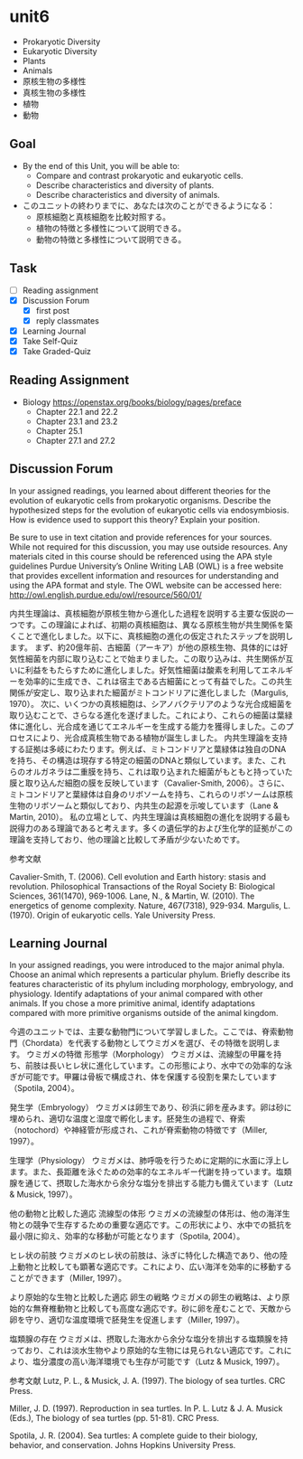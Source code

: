 # unit6

- Prokaryotic Diversity
- Eukaryotic Diversity
- Plants
- Animals
- 原核生物の多様性
- 真核生物の多様性
- 植物
- 動物

## Goal

- By the end of this Unit, you will be able to:
  - Compare and contrast prokaryotic and eukaryotic cells.
  - Describe characteristics and diversity of plants.
  - Describe characteristics and diversity of animals.
- このユニットの終わりまでに、あなたは次のことができるようになる：
  - 原核細胞と真核細胞を比較対照する。
  - 植物の特徴と多様性について説明できる。
  - 動物の特徴と多様性について説明できる。

## Task

- [ ] Reading assignment
- [x] Discussion Forum
  - [x] first post
  - [x] reply classmates
- [x] Learning Journal
- [x] Take Self-Quiz
- [x] Take Graded-Quiz

## Reading Assignment

- Biology <https://openstax.org/books/biology/pages/preface>
  - Chapter 22.1 and 22.2
  - Chapter 23.1 and 23.2
  - Chapter 25.1
  - Chapter 27.1 and 27.2

## Discussion Forum

In your assigned readings, you learned about different theories for the evolution of eukaryotic cells from prokaryotic organisms. Describe the hypothesized steps for the evolution of eukaryotic cells via endosymbiosis. How is evidence used to support this theory? Explain your position.

Be sure to use in text citation and provide references for your sources. While not required for this discussion, you may use outside resources. Any materials cited in this course should be referenced using the APA style guidelines  Purdue University’s Online Writing LAB (OWL) is a free website that provides excellent information and resources for understanding and using the APA format and style. The OWL website can be accessed here: <http://owl.english.purdue.edu/owl/resource/560/01/>

内共生理論は、真核細胞が原核生物から進化した過程を説明する主要な仮説の一つです。この理論によれば、初期の真核細胞は、異なる原核生物が共生関係を築くことで進化しました。以下に、真核細胞の進化の仮定されたステップを説明します。
まず、約20億年前、古細菌（アーキア）が他の原核生物、具体的には好気性細菌を内部に取り込むことで始まりました。この取り込みは、共生関係が互いに利益をもたらすために進化しました。好気性細菌は酸素を利用してエネルギーを効率的に生成でき、これは宿主である古細菌にとって有益でした。この共生関係が安定し、取り込まれた細菌がミトコンドリアに進化しました（Margulis, 1970）。
次に、いくつかの真核細胞は、シアノバクテリアのような光合成細菌を取り込むことで、さらなる進化を遂げました。これにより、これらの細菌は葉緑体に進化し、光合成を通じてエネルギーを生成する能力を獲得しました。このプロセスにより、光合成真核生物である植物が誕生しました。
内共生理論を支持する証拠は多岐にわたります。例えば、ミトコンドリアと葉緑体は独自のDNAを持ち、その構造は現存する特定の細菌のDNAと類似しています。また、これらのオルガネラは二重膜を持ち、これは取り込まれた細菌がもともと持っていた膜と取り込んだ細胞の膜を反映しています（Cavalier-Smith, 2006）。さらに、ミトコンドリアと葉緑体は自身のリボソームを持ち、これらのリボソームは原核生物のリボソームと類似しており、内共生の起源を示唆しています（Lane & Martin, 2010）。
私の立場として、内共生理論は真核細胞の進化を説明する最も説得力のある理論であると考えます。多くの遺伝学的および生化学的証拠がこの理論を支持しており、他の理論と比較して矛盾が少ないためです。

参考文献

Cavalier-Smith, T. (2006). Cell evolution and Earth history: stasis and revolution. Philosophical Transactions of the Royal Society B: Biological Sciences, 361(1470), 969-1006.
Lane, N., & Martin, W. (2010). The energetics of genome complexity. Nature, 467(7318), 929-934.
Margulis, L. (1970). Origin of eukaryotic cells. Yale University Press.

## Learning Journal

In your assigned readings, you were introduced to the major animal phyla. Choose an animal which represents a particular phylum. Briefly describe its features characteristic of its phylum including morphology, embryology, and physiology. Identify adaptations of your animal compared with other animals. If you chose a more primitive animal, identify adaptations compared with more primitive organisms outside of the animal kingdom.

今週のユニットでは、主要な動物門について学習しました。ここでは、脊索動物門（Chordata）を代表する動物としてウミガメを選び、その特徴を説明します。
ウミガメの特徴
形態学（Morphology）
ウミガメは、流線型の甲羅を持ち、前肢は長いヒレ状に進化しています。この形態により、水中での効率的な泳ぎが可能です。甲羅は骨板で構成され、体を保護する役割を果たしています（Spotila, 2004）。

発生学（Embryology）
ウミガメは卵生であり、砂浜に卵を産みます。卵は砂に埋められ、適切な温度と湿度で孵化します。胚発生の過程で、脊索（notochord）や神経管が形成され、これが脊索動物の特徴です（Miller, 1997）。

生理学（Physiology）
ウミガメは、肺呼吸を行うために定期的に水面に浮上します。また、長距離を泳ぐための効率的なエネルギー代謝を持っています。塩類腺を通じて、摂取した海水から余分な塩分を排出する能力も備えています（Lutz & Musick, 1997）。

他の動物と比較した適応
流線型の体形
ウミガメの流線型の体形は、他の海洋生物との競争で生存するための重要な適応です。この形状により、水中での抵抗を最小限に抑え、効率的な移動が可能となります（Spotila, 2004）。

ヒレ状の前肢
ウミガメのヒレ状の前肢は、泳ぎに特化した構造であり、他の陸上動物と比較しても顕著な適応です。これにより、広い海洋を効率的に移動することができます（Miller, 1997）。

より原始的な生物と比較した適応
卵生の戦略
ウミガメの卵生の戦略は、より原始的な無脊椎動物と比較しても高度な適応です。砂に卵を産むことで、天敵から卵を守り、適切な温度環境で胚発生を促進します（Miller, 1997）。

塩類腺の存在
ウミガメは、摂取した海水から余分な塩分を排出する塩類腺を持っており、これは淡水生物やより原始的な生物には見られない適応です。これにより、塩分濃度の高い海洋環境でも生存が可能です（Lutz & Musick, 1997）。

参考文献
Lutz, P. L., & Musick, J. A. (1997). The biology of sea turtles. CRC Press.

Miller, J. D. (1997). Reproduction in sea turtles. In P. L. Lutz & J. A. Musick (Eds.), The biology of sea turtles (pp. 51-81). CRC Press.

Spotila, J. R. (2004). Sea turtles: A complete guide to their biology, behavior, and conservation. Johns Hopkins University Press.
